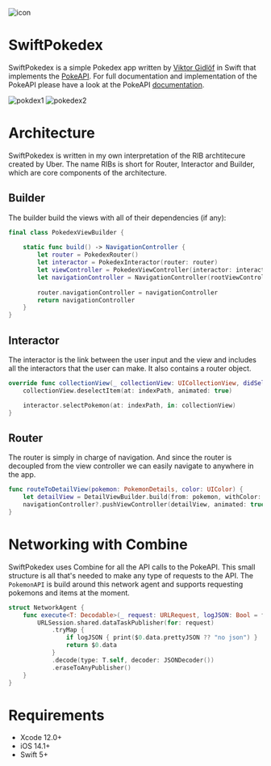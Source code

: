 ![icon](https://user-images.githubusercontent.com/15960525/117062071-47808e00-ad23-11eb-83df-95d8efadac58.png)

# SwiftPokedex

SwiftPokedex is a simple Pokedex app written by [Viktor Gidlöf](https://viktorgidlof.com) in Swift that implements the [PokeAPI](https://pokeapi.co). For full documentation and implementation of the PokeAPI please have a look at the PokeAPI [documentation](https://pokeapi.co/docs/v2).


![pokdex1](https://user-images.githubusercontent.com/15960525/117063244-d3df8080-ad24-11eb-9293-83f8ba1a991a.png)
![pokedex2](https://user-images.githubusercontent.com/15960525/117063248-d4781700-ad24-11eb-8559-dcc9ebbd0ec7.png)


# Architecture

SwiftPokedex is written in my own interpretation of the RIB archtitecure created by Uber. The name RIBs is short for Router, Interactor and Builder, which are core components of the architecture.

## Builder

The builder build the views with all of their dependencies (if any):
```swift
final class PokedexViewBuilder {
    
    static func build() -> NavigationController {
        let router = PokedexRouter()
        let interactor = PokedexInteractor(router: router)
        let viewController = PokedexViewController(interactor: interactor)
        let navigationController = NavigationController(rootViewController: viewController)
        
        router.navigationController = navigationController
        return navigationController
    }
}
```

## Interactor
The interactor is the link between the user input and the view and includes all the interactors that the user can make. It also contains a router object.
```swift
override func collectionView(_ collectionView: UICollectionView, didSelectItemAt indexPath: IndexPath) {
    collectionView.deselectItem(at: indexPath, animated: true)

    interactor.selectPokemon(at: indexPath, in: collectionView)
}
```

## Router
The router is simply in charge of navigation. And since the router is decoupled from the view controller we can easily navigate to anywhere in the app.
```swift
func routeToDetailView(pokemon: PokemonDetails, color: UIColor) {
    let detailView = DetailViewBuilder.build(from: pokemon, withColor: color)
    navigationController?.pushViewController(detailView, animated: true)
}
```

# Networking with Combine

SwiftPokedex uses Combine for all the API calls to the PokeAPI. This small structure is all that's needed to make any type of requests to the API. 
The `PokemonAPI` is build around this network agent and supports requesting pokemons and items at the moment.
```swift
struct NetworkAgent {
    func execute<T: Decodable>(_ request: URLRequest, logJSON: Bool = false) -> AnyPublisher<T, Error> {
        URLSession.shared.dataTaskPublisher(for: request)
            .tryMap {
                if logJSON { print($0.data.prettyJSON ?? "no json") }
                return $0.data
            }
            .decode(type: T.self, decoder: JSONDecoder())
            .eraseToAnyPublisher()
    }
}
```

# Requirements

+ Xcode 12.0+
+ iOS 14.1+
+ Swift 5+
